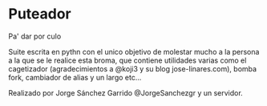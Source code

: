 # Puteador
Pa' dar por culo

Suite escrita en pythn con el unico objetivo de molestar mucho a la persona a la que se le realice esta broma, 
que contiene utilidades varias como el cagetizador (agradecimientos a @koji3 y su blog jose-linares.com), bomba fork, cambiador
de alias y un largo etc...

Realizado por Jorge Sánchez Garrido @JorgeSanchezgr y un servidor.
